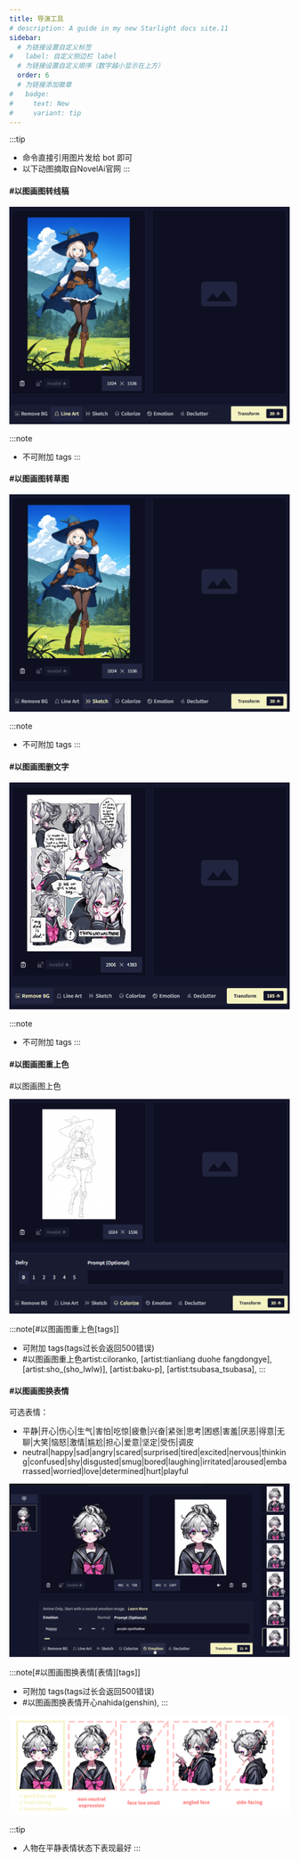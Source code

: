 ```yaml
---
title: 导演工具
# description: A guide in my new Starlight docs site.11
sidebar:
  # 为链接设置自定义标签
#   label: 自定义侧边栏 label
  # 为链接设置自定义顺序（数字越小显示在上方）
  order: 6
  # 为链接添加徽章
#   badge:
#     text: New
#     variant: tip
---
```


:::tip
- 命令直接引用图片发给 bot 即可
- 以下动图摘取自NovelAi官网
:::

#### #以图画图转线稿

![alt text](../../../assets/教程中图片/转线稿.gif)

:::note
- 不可附加 tags
:::

#### #以图画图转草图

![alt text](../../../assets/教程中图片/转草图.gif)

:::note
- 不可附加 tags
:::

#### #以图画图删文字

![alt text](../../../assets/教程中图片/删文字.gif)

:::note
- 不可附加 tags
:::

#### #以图画图重上色

 #以图画图上色

![alt text](../../../assets/教程中图片/重上色.gif)

:::note[#以图画图重上色[tags]]
- 可附加 tags(tags过长会返回500错误)
- #以图画图重上色artist:ciloranko, [artist:tianliang duohe fangdongye], [artist:sho_(sho_lwlw)], [artist:baku-p], [artist:tsubasa_tsubasa],
:::

#### #以图画图换表情
 
可选表情：

- 平静|开心|伤心|生气|害怕|吃惊|疲惫|兴奋|紧张|思考|困惑|害羞|厌恶|得意|无聊|大笑|恼怒|激情|尴尬|担心|爱意|坚定|受伤|调皮
- neutral|happy|sad|angry|scared|surprised|tired|excited|nervous|thinking|confused|shy|disgusted|smug|bored|laughing|irritated|aroused|embarrassed|worried|love|determined|hurt|playful

![alt text](../../../assets/教程中图片/换表情1.png)

:::note[#以图画图换表情[表情][tags]]
- 可附加 tags(tags过长会返回500错误)
- #以图画图换表情开心nahida(genshin),
:::

![alt text](../../../assets/教程中图片/换表情2.png)

:::tip
- 人物在平静表情状态下表现最好
:::


